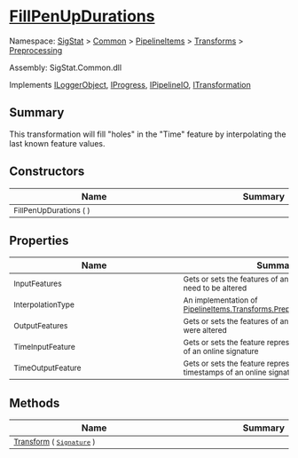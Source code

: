 # [FillPenUpDurations](./FillPenUpDurations.md)

Namespace: [SigStat]() > [Common](./../../../README.md) > [PipelineItems]() > [Transforms]() > [Preprocessing](./README.md)

Assembly: SigStat.Common.dll

Implements [ILoggerObject](./../../../ILoggerObject.md), [IProgress](./../../../Helpers/IProgress.md), [IPipelineIO](./../../../Pipeline/IPipelineIO.md), [ITransformation](./../../../ITransformation.md)

## Summary
This transformation will fill "holes" in the "Time" feature by interpolating the last known  feature values.

## Constructors

| Name | Summary | 
| --- | --- | 
| <sub>FillPenUpDurations (  )</sub><div style="width: 290px">| <sub></sub><div style="width: 290px">| <br>


## Properties

| Name | Summary | 
| --- | --- | 
| <sub>InputFeatures</sub><div style="width: 290px">| <sub>Gets or sets the features of an online signature that need to be altered</sub><div style="width: 290px">| <br>
| <sub>InterpolationType</sub><div style="width: 290px">| <sub>An implementation of [PipelineItems.Transforms.Preprocessing.IInterpolation](https://github.com/hargitomi97/sigstat/blob/master/docs/md/SigStat/Common/PipelineItems/Transforms/Preprocessing/IInterpolation.md)</sub><div style="width: 290px">| <br>
| <sub>OutputFeatures</sub><div style="width: 290px">| <sub>Gets or sets the features of an online signature that were altered</sub><div style="width: 290px">| <br>
| <sub>TimeInputFeature</sub><div style="width: 290px">| <sub>Gets or sets the feature representing the timestamps of an online signature</sub><div style="width: 290px">| <br>
| <sub>TimeOutputFeature</sub><div style="width: 290px">| <sub>Gets or sets the feature representing the modified timestamps of an online signature</sub><div style="width: 290px">| <br>


## Methods

| Name | Summary | 
| --- | --- | 
| <sub>[Transform](./Methods/FillPenUpDurations-100663739.md) ( [`Signature`](./../../../Signature.md) )</sub><div style="width: 290px">| <sub></sub><div style="width: 290px">| <br>


